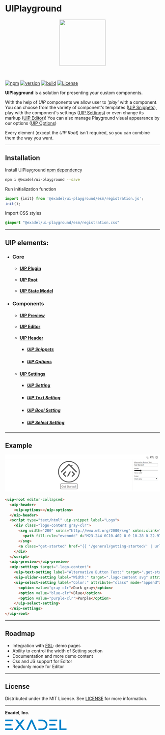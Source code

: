 # UIPlayground

<p align="center">
  <img width="150" height="150" src="https://github.com/exadel-inc/ui-playground/blob/main/docs/images/uip-logo.png?raw=true">
</p>

<br/>

[![npm](https://img.shields.io/npm/v/@exadel/ui-playground?style=for-the-badge)](https://www.npmjs.com/package/@exadel/ui-playground)
[![version](https://img.shields.io/github/package-json/v/exadel-inc/ui-playground?style=for-the-badge)](https://github.com/exadel-inc/ui-playground/releases/latest)
[![build](https://img.shields.io/github/workflow/status/exadel-inc/ui-playground/lint/main?style=for-the-badge)](https://github.com/exadel-inc/ui-playground/actions/workflows/lint.yml)
[![License](https://img.shields.io/badge/license-MIT-green.svg?style=for-the-badge)](./README.md)

**UIPlayground** is a solution for presenting your custom components.

With the help of *UIP* components we allow user to *'play'* with a component.
You can choose from the variety of component's templates ([UIP Snippets](src/plugins/header/snippets/README.md)),
play with the component's settings ([UIP Settings](src/plugins/settings/README.md))
or even change its markup ([UIP Editor](src/plugins/editor/README.md))!
You can also manage Playground visual appearance by our options ([UIP Options](src/plugins/header/options/README.md))

Every element (except the *UIP Root*) isn't required, so you can combine them the way you want.

---
## Installation

Install UIPlayground [npm dependency](https://www.npmjs.com/package/@exadel/ui-playground)
   ```bash
   npm i @exadel/ui-playground --save
   ```
Run initialization function
   ```javascript
   import {init} from '@exadel/ui-playground/esm/registration.js';
   init();
   ```
Import CSS styles
   ```css
   @import "@exadel/ui-playground/esm/registration.css"
   ```

---
## UIP elements:
- ### Core
  - #### [UIP Plugin](src/core/base/README.md#uip-plugin)
  - #### [UIP Root](src/core/base/README.md#uip-root)
  - #### [UIP State Model](src/core/base/README.md#uip-state-model)
- ### Components
  - #### [UIP Preview](src/core/preview/README.md)
  - #### [UIP Editor](src/plugins/editor/README.md)
  - #### [UIP Header](src/plugins/header/README.md)
    - ##### [UIP Snippets](src/plugins/header/snippets/README.md)
    - ##### [UIP Options](src/plugins/header/options/README.md)
  - #### [UIP Settings](src/plugins/settings/README.md)
    - ##### [UIP Setting](src/settings/setting/README.md)
    - ##### [UIP Text Setting](src/settings/text-setting/README.md)
    - ##### [UIP Bool Setting](src/settings/bool-setting/README.md)
    - ##### [UIP Select Setting](src/settings/select-setting/README.md)
---
## Example

![Example](docs/images/UIPexample2.png)

```html
<uip-root editor-collapsed>
  <uip-header>
    <uip-options></uip-options>
  </uip-header>
  <script type="text/html" uip-snippet label="Logo">
    <div class="logo-content gray-clr">
      <svg width="200" xmlns="http://www.w3.org/2000/svg" xmlns:xlink="http://www.w3.org/1999/xlink" fill="none" viewBox="0 0 47 46">
        <path fill-rule="evenodd" d="M23.244 0C10.402 0 0 10.28 0 22.97c0 12.692 10.402 22.971 23.244 22.971s23.244-10.28 23.244-22.97C46.488 10.279 36.086 0 23.244 0Zm0 44.218c-11.869 0-21.5-9.518-21.5-21.247 0-11.73 9.631-21.248 21.5-21.248s21.5 9.518 21.5 21.248c0 11.729-9.631 21.247-21.5 21.247ZM13.007 27.96l3.89-3.844a1.14 1.14 0 0 0 0-1.624 1.172 1.172 0 0 0-1.644 0l-4.303 4.252c-.08.08-.147.168-.199.262a1.139 1.139 0 0 0-.196 1.78l4.723 4.668c.454.448 1.19.448 1.644 0a1.139 1.139 0 0 0 0-1.625l-3.915-3.869Zm11.564-4.54 2.013 1.149-4.358 7.46-2.013-1.149 4.358-7.46Zm-2.49 8.857-2.013-1.148-.156 2.563 2.169-1.415Zm2.926-9.603a1.17 1.17 0 0 1 1.588-.42 1.14 1.14 0 0 1 .425 1.569l-.29.497-2.013-1.149.29-.497Zm10.945 6.109c-.061.06-.127.112-.196.156a1.15 1.15 0 0 1-.2.262l-4.302 4.253a1.172 1.172 0 0 1-1.644 0 1.139 1.139 0 0 1 0-1.625l3.89-3.844-3.915-3.869a1.14 1.14 0 0 1 0-1.624 1.172 1.172 0 0 1 1.644 0l4.723 4.667a1.139 1.139 0 0 1 0 1.624ZM22.297 6.698c.058-.057.12-.107.187-.15a1.172 1.172 0 0 1 1.637.007l3.65 3.606 1.871-1.85a.879.879 0 0 1 1.233 0c.34.337.34.882 0 1.218l-1.872 1.85 11.143 11.012a1.14 1.14 0 0 1 0 1.625 1.172 1.172 0 0 1-1.644 0L23.282 8.974 7.914 24.159a1.172 1.172 0 0 1-1.643 0 1.139 1.139 0 0 1 0-1.624L22.297 6.698Z" clip-rule="evenodd"/>
      </svg>
      <a class="get-started" href="{{ '/general/getting-started/' | url }}" data-test-msg="Get Started!"></a>
    </div>
  </script>
  <uip-preview></uip-preview>
  <uip-settings target=".logo-content">
    <uip-text-setting label="Alternative Button Text:" target=".get-started" attribute="data-test-msg"></uip-text-setting>
    <uip-slider-setting label="Width:" target=".logo-content svg" attribute="width" min="100" max="500"></uip-slider-setting>
    <uip-select-setting label="Color:" attribute="class" mode="append">
      <option value="gray-clr">Dark gray</option>
      <option value="blue-clr">Blue</option>
      <option value="purple-clr">Purple</option>
    </uip-select-setting>
  </uip-settings>
</uip-root>
```

---

## Roadmap

- Integration with [ESL](https://github.com/exadel-inc/esl): demo pages
- Ability to control the width of Setting section
- Documentation and more demo content
- Css and JS support for Editor
- Readonly mode for Editor

---

## License

Distributed under the MIT License. See [LICENSE](https://github.com/exadel-inc/ui-playground/blob/HEAD/CLA.md)
for more information.

---

**Exadel, Inc.**

[![](docs/images/exadel-logo.png)](https://exadel.com)
